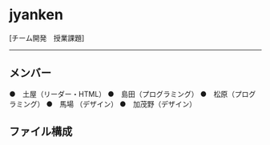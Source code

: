 # jyanken
[チーム開発　授業課題]

---

## メンバー
●　土屋（リーダー・HTML）
●　島田（プログラミング）
●　松原（プログラミング）
●　馬場 （デザイン）
●　加茂野（デザイン）

## ファイル構成
